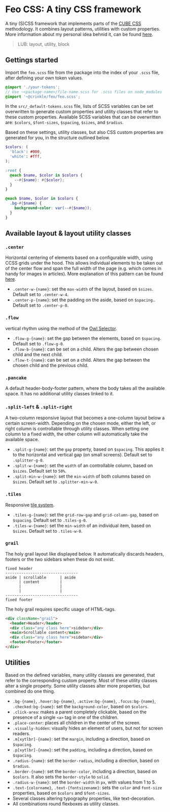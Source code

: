 # Feo CSS: A tiny CSS framework

A tiny (S)CSS framework that implements parts of the [CUBE CSS](https://cube.fyi) methodology. It combines layout patterns, utilities with custom properties. More information about my personal idea behnid it, can be found [here](https://crinkle.dev/writing/my-css-architecture).

> LUB: layout, utility, block

## Gettings started

Import the `feo.scss` file from the package into the index of your `.scss` file, after defining your own token values.

```scss
@import './your-tokens';
// Use ~<package-name>/file-name.scss for .scss files on node_modules
@import '~@crinkle/feo/feo.scss';
```

In the `src/_default-tokens.scss` file, lists of SCSS variables can be set overwritten to generate custom properties and utility classes that refer to these custom properties. Available SCSS variables that can be overwritten are: `$colors`, `$font-sizes`, `$spacing`, `$sizes`, and `$radius`.

Based on these settings, utility classes, but also CSS custom properties are generated for you, in the structure outlined below.

```scss
$colors: (
  'black': #000,
  'white': #fff,
);

:root {
  @each $name, $color in $colors {
    --#{$name}: #{$color};
  }
}

@each $name, $color in $colors {
  .bg-#{$name} {
    background-color: var(--#{$name});
  }
}
```

## Available layout & layout utility classes

### `.center`

Horizontal centering of elements based on a configurable width, using CCSS grids under the hood. This allows individual elements to be taken out of the center flow and span the full width of the page (e.g. which comes in handy for images in articles). More explanation of this pattern can be found [here](https://crinkle.dev/writing/css-layout-patterns#dynamic-centered-layout).

- `.center-w-{name}`: set the `max-width` of the layout, based on `$sizes`. Default set to `.center-w-4`.
- `.center-p-{name}`: set the padding on the aside, based on `$spacing`.. Default set to `.center-p-0`.

### `.flow`

vertical rhythm using the method of the [Owl Selector](https://crinkle.dev/writing/an-ode-to-the-css-owl-selector).

- `.flow-g-{name}`: set the gap between the elements, based on `$spacing`. Default set to `.flow-g-0`.
- `.flow-b-{name}`: can be set on a child. Alters the gap between chosen child and the next child.
- `.flow-t-{name}`: can be set on a child. Alters the gap between the chosen child and the previous child.

### `.pancake`

A default header-body-footer pattern, where the body takes all the available space. It has no additional utility classes linked to it.

### `.split-left` & `.split-right`

A two-column responsive layout that becomes a one-column layout below a certain screen-width. Depending on the chosen mode, either the left, or right column is controllable through utility classes. When setting one column to a fixed width, the other column will automatically take the available space.

- `.split-g-{name}`: set the `gap` property, based on `$spacing`. This applies it to the horizontal and vertical gap (on small screens). Default set to `.splitter-g-0`.
- `.split-w-{name}`: set the `width` of an controllable column, based on `$sizes`. Default set to `50%`.
- `.split-min-w-{name}`: set the `min-width` of both columns based on `$sizes`. Default set to `.splitter-min-w-0`.

### `.tiles`

Responsive [tile system](https://crinkle.dev/writing/css-layout-patterns#responsive-multi-column-grid-system).

- `.tiles-g-{name}`: set the `grid-row-gap` and `grid-column-gap`, based on `$spacing`. Default set to `.tiles-g-0`.
- `.tiles-w-{name}`: set the `min-width` of an individual item, based on `$sizes`. Default set to `.tiles-w-0`.

### `grail`

The holy grail layout like displayed below. It automatically discards headers, footers or the two sidebars when these do not exist.

```
fixed header
--------------------------------
aside | scrollable      | aside
      | content         |
      |                 |
      |                 |
--------------------------------
fixed footer
```

The holy grail requires specific usage of HTML-tags.

```html
<div className="grail">
  <header>Header</header>
  <div class="any class here">sidebar</div>
  <main>Scrollable content</main>
  <div class="any class here">sidebar</div>
  <footer>Footer</footer>
</div>
```

## Utilities

Based on the defined variables, many utility classes are generated, that refer to the corresponding custom property. Most of these utility classes alter a single property. Some utility classes alter more properties, but combined do one thing.

- `.bg-{name}`, `.hover:bg-{name}`, `.active:bg-{name}`, `.focus:bg-{name}`, `.checked:bg-{name}`: set the `background-color`, based on `$colors`.
- `.click-area`: makes a parent completely clickable, based on the presence of a single `<a>` tag in one of the children.
- `.place-center`: places all children in the center of the screen.
- `.visually-hidden`: visually hides an element of users, but not for screen readers.
- `.m[xytlbr]-{name}`: set the `margin`, including a direction, based on `$spacing`.
- `.p[xytlbr]-{name}`: set the `padding`, including a direction, based on `$spacing`.
- `.radius-{name}`: set the `border-radius`, including a direction, based on `$radius`.
- `.border-{name}`: set the `border-color`, including a direction, based on `$colors`. It also sets the `border-style` to `solid`.
- `.radius-w-{name}`: set the `border-width` in `px`, with values from 1 to 5.
- `.text-{colorname}`, `.text-{fontsizename}`: sets the `color` and `font-size` properties, based on `$colors` and `$font-sizes`.
- Several classes altering typography properties, like text-decoration.
- All combinations round flexboxes as utility classes.
